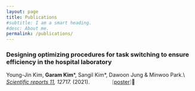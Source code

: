 ```yaml
---
layout: page
title: Publications
#subtitle: I am a smart heading.
#desc: About me.
permalink: /publications/
---
```



### Designing optimizing procedures for task switching to ensure efficiency in the hospital laboratory
Young-Jin Kim, __Garam Kim__\*, Sangil Kim\*, Dawoon Jung & Minwoo Park.\\
_[Scientific reports 11](https://www.nature.com/articles/s41598-021-92116-z), 12717._ (2021). <span style="color:grey"> 　　　　\[[poster](/assets/file/KSIAM_poster.pdf)\]</span>
